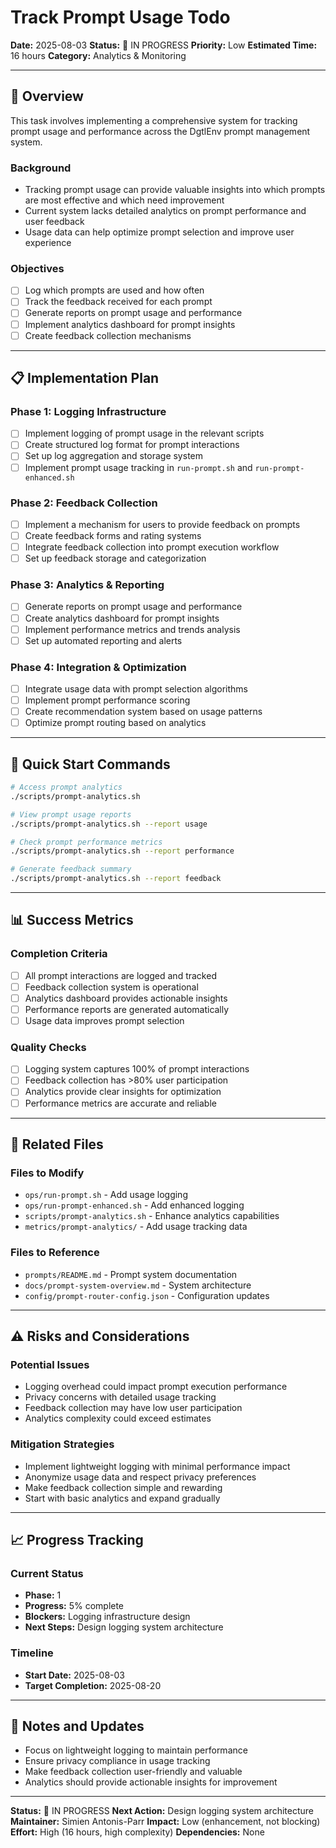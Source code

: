 # Track Prompt Usage Todo

**Date:** 2025-08-03
**Status:** 🔄 IN PROGRESS
**Priority:** Low
**Estimated Time:** 16 hours
**Category:** Analytics & Monitoring

---

## 🎯 **Overview**

This task involves implementing a comprehensive system for tracking prompt usage and performance across the DgtlEnv prompt management system.

### **Background**
- Tracking prompt usage can provide valuable insights into which prompts are most effective and which need improvement
- Current system lacks detailed analytics on prompt performance and user feedback
- Usage data can help optimize prompt selection and improve user experience

### **Objectives**
- [ ] Log which prompts are used and how often
- [ ] Track the feedback received for each prompt
- [ ] Generate reports on prompt usage and performance
- [ ] Implement analytics dashboard for prompt insights
- [ ] Create feedback collection mechanisms

---

## 📋 **Implementation Plan**

### **Phase 1: Logging Infrastructure**
- [ ] Implement logging of prompt usage in the relevant scripts
- [ ] Create structured log format for prompt interactions
- [ ] Set up log aggregation and storage system
- [ ] Implement prompt usage tracking in `run-prompt.sh` and `run-prompt-enhanced.sh`

### **Phase 2: Feedback Collection**
- [ ] Implement a mechanism for users to provide feedback on prompts
- [ ] Create feedback forms and rating systems
- [ ] Integrate feedback collection into prompt execution workflow
- [ ] Set up feedback storage and categorization

### **Phase 3: Analytics & Reporting**
- [ ] Generate reports on prompt usage and performance
- [ ] Create analytics dashboard for prompt insights
- [ ] Implement performance metrics and trends analysis
- [ ] Set up automated reporting and alerts

### **Phase 4: Integration & Optimization**
- [ ] Integrate usage data with prompt selection algorithms
- [ ] Implement prompt performance scoring
- [ ] Create recommendation system based on usage patterns
- [ ] Optimize prompt routing based on analytics

---

## 🚀 **Quick Start Commands**

```bash
# Access prompt analytics
./scripts/prompt-analytics.sh

# View prompt usage reports
./scripts/prompt-analytics.sh --report usage

# Check prompt performance metrics
./scripts/prompt-analytics.sh --report performance

# Generate feedback summary
./scripts/prompt-analytics.sh --report feedback
```

---

## 📊 **Success Metrics**

### **Completion Criteria**
- [ ] All prompt interactions are logged and tracked
- [ ] Feedback collection system is operational
- [ ] Analytics dashboard provides actionable insights
- [ ] Performance reports are generated automatically
- [ ] Usage data improves prompt selection

### **Quality Checks**
- [ ] Logging system captures 100% of prompt interactions
- [ ] Feedback collection has >80% user participation
- [ ] Analytics provide clear insights for optimization
- [ ] Performance metrics are accurate and reliable

---

## 🔗 **Related Files**

### **Files to Modify**
- `ops/run-prompt.sh` - Add usage logging
- `ops/run-prompt-enhanced.sh` - Add enhanced logging
- `scripts/prompt-analytics.sh` - Enhance analytics capabilities
- `metrics/prompt-analytics/` - Add usage tracking data

### **Files to Reference**
- `prompts/README.md` - Prompt system documentation
- `docs/prompt-system-overview.md` - System architecture
- `config/prompt-router-config.json` - Configuration updates

---

## ⚠️ **Risks and Considerations**

### **Potential Issues**
- Logging overhead could impact prompt execution performance
- Privacy concerns with detailed usage tracking
- Feedback collection may have low user participation
- Analytics complexity could exceed estimates

### **Mitigation Strategies**
- Implement lightweight logging with minimal performance impact
- Anonymize usage data and respect privacy preferences
- Make feedback collection simple and rewarding
- Start with basic analytics and expand gradually

---

## 📈 **Progress Tracking**

### **Current Status**
- **Phase:** 1
- **Progress:** 5% complete
- **Blockers:** Logging infrastructure design
- **Next Steps:** Design logging system architecture

### **Timeline**
- **Start Date:** 2025-08-03
- **Target Completion:** 2025-08-20

---

## 📝 **Notes and Updates**

- Focus on lightweight logging to maintain performance
- Ensure privacy compliance in usage tracking
- Make feedback collection user-friendly and valuable
- Analytics should provide actionable insights for improvement

---

**Status:** 🔄 IN PROGRESS
**Next Action:** Design logging system architecture
**Maintainer:** Simien Antonis-Parr
**Impact:** Low (enhancement, not blocking)
**Effort:** High (16 hours, high complexity)
**Dependencies:** None
